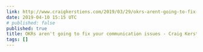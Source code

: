 ```yaml
---
link: http://www.craigkerstiens.com/2019/03/29/okrs-arent-going-to-fix-your-communication/
date: 2019-04-10 15:15 UTC
# published: false
published: true
title: OKRs aren't going to fix your communication issues - Craig Kerstiens
tags: []
---
```



